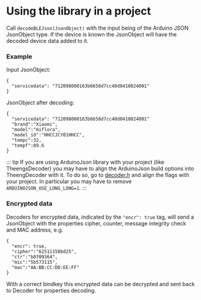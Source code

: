 # Using the library in a project

Call `decodeBLEJson(JsonObject)` with the input being of the Arduino JSON JsonObject type. If the device is known the JsonObject will have the decoded device data added to it.

### Example
Input JsonObject:
```
{
  "servicedata": "712098000163b6658d7cc40d0410024001"
}
```

JsonObject after decoding:
```
{
  "servicedata": "712098000163b6658d7cc40d0410024001"
  "brand":"Xiaomi",
  "model":"miflora",
  "model_id":"HHCCJCY01HHCC",
  "tempc":32,
  "tempf":89.6
}
```

::: tip
If you are using ArduinoJson library with your project (like TheengsDecoder) you may have to align the ArduinoJson build options into TheengDecoder with it. To do so, go to [decoder.h](https://github.com/theengs/decoder/blob/development/src/decoder.h) and align the flags with your project. In particular you may have to remove `ARDUINOJSON_USE_LONG_LONG=1`.
:::

### Encrypted data

Decoders for encrypted data, indicated by the `"encr": true` tag, will send a JsonObject with the properties cipher, counter, message integrity check and MAC address, e.g.

```
{
  "encr": true,
  "cipher":"62511158bd25",
  "ctr":"b8f09364",
  "mic":"5b573115",
  "mac":"AA:BB:CC:DD:EE:FF"
}
```

With a correct bindkey this encrypted data can be decrypted and sent back to Decoder for properties decoding.

